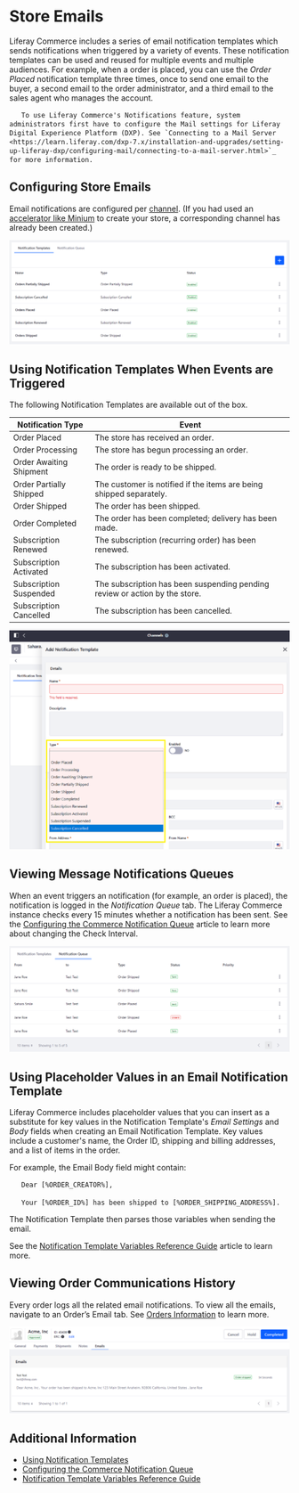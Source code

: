 # Store Emails

Liferay Commerce includes a series of email notification templates which sends notifications when triggered by a variety of events. These notification templates can be used and reused for multiple events and multiple audiences. For example, when a order is placed, you can use the _Order Placed_ notification template three times, once to send one email to the buyer, a second email to the order administrator, and a third email to the sales agent who manages the account.

```note::
   To use Liferay Commerce's Notifications feature, system administrators first have to configure the Mail settings for Liferay Digital Experience Platform (DXP). See `Connecting to a Mail Server <https://learn.liferay.com/dxp-7.x/installation-and-upgrades/setting-up-liferay-dxp/configuring-mail/connecting-to-a-mail-server.html>`_ for more information.
```

## Configuring Store Emails

Email notifications are configured per [channel](../managing-a-catalog/creating-and-managing-products/channels/introduction-to-channels.md). (If you had used an [accelerator like Minium](../starting-a-store/accelerators.md) to create your store, a corresponding channel has already been created.)

![Available Notification Templates](./store-emails/images/02.png)

## Using Notification Templates When Events are Triggered

The following Notification Templates are available out of the box.

| Notification Type | Event |
| --- | ---|
| Order Placed | The store has received an order. |
| Order Processing | The store has begun processing an order. |
| Order Awaiting Shipment | The order is ready to be shipped. |
| Order Partially Shipped | The customer is notified if the items are being shipped separately. |
| Order Shipped | The order has been shipped. |
| Order Completed | The order has been completed; delivery has been made. |
| Subscription Renewed | The subscription (recurring order) has been renewed. |
| Subscription Activated | The subscription has been activated. |
| Subscription Suspended | The subscription has been suspending pending review or action by the store. |
| Subscription Cancelled | The subscription has been cancelled. |

![Available Notification Templates](./store-emails/images/01.png)

## Viewing Message Notifications Queues

When an event triggers an notification (for example, an order is placed), the notification is logged in the _Notification Queue_ tab. The Liferay Commerce instance checks every 15 minutes whether a notification has been sent. See the [Configuring the Commerce Notification Queue](./configuring-the-commerce-notification-queue.md) article to learn more about changing the Check Interval.

![Message Queues](./store-emails/images/03.png)

## Using Placeholder Values in an Email Notification Template

Liferay Commerce includes placeholder values that you can insert as a substitute for key values in the Notification Template's _Email Settings_ and _Body_ fields when creating an Email Notification Template. Key values include a customer's name, the Order ID, shipping and billing addresses, and a list of items in the order.

For example, the Email Body field might contain:

```note::
   Dear [%ORDER_CREATOR%],

   Your [%ORDER_ID%] has been shipped to [%ORDER_SHIPPING_ADDRESS%].

```

The Notification Template then parses those variables when sending the email.

See the [Notification Template Variables Reference Guide](./notification-template-variables-reference-guide.md) article to learn more.

## Viewing Order Communications History

Every order logs all the related email notifications. To view all the emails, navigate to an Order’s Email tab. See [Orders Information](../orders-and-fulfillment/orders/order-information.md) to learn more.

![Message Logs are in the Orders information.](./store-emails/images/04.png)

## Additional Information

* [Using Notification Templates](./using-notification-templates.md)
* [Configuring the Commerce Notification Queue](./configuring-the-commerce-notification-queue.md)
* [Notification Template Variables Reference Guide](./notification-template-variables-reference-guide.md)
